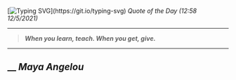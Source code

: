 [![Typing SVG](https://readme-typing-svg.herokuapp.com?font=Press+Start+2P&color=FFDD00&size=35&width=900&height=100&lines=Hello+World%2C+I'm+Hung+!)](https://git.io/typing-svg)
_Quote of the Day (12:58 12/5/2021)_
___
>**_When you learn, teach. When you get, give._**
___
## __ **_Maya Angelou_**